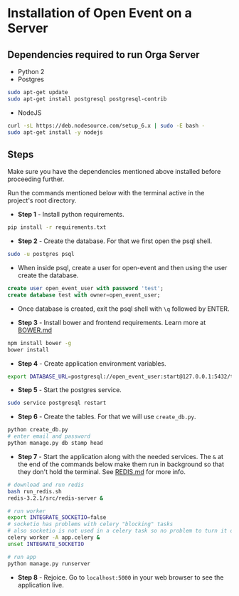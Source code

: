 # Installation of Open Event on a Server

## Dependencies required to run Orga Server

* Python 2
* Postgres
```sh
sudo apt-get update
sudo apt-get install postgresql postgresql-contrib
```
* NodeJS
```sh
curl -sL https://deb.nodesource.com/setup_6.x | sudo -E bash -
sudo apt-get install -y nodejs
```

## Steps

Make sure you have the dependencies mentioned above installed before proceeding further.

Run the commands mentioned below with the terminal active in the project's root directory.


* **Step 1** - Install python requirements.

```sh
pip install -r requirements.txt
```


* **Step 2** - Create the database. For that we first open the psql shell.

```sh
sudo -u postgres psql
```

* When inside psql, create a user for open-event and then using the user create the database.

```sql
create user open_event_user with password 'test';
create database test with owner=open_event_user;
```

* Once database is created, exit the psql shell with `\q` followed by ENTER.


* **Step 3** - Install bower and frontend requirements. Learn more at [BOWER.md](BOWER.md)

```sh
npm install bower -g
bower install
```


* **Step 4** - Create application environment variables.

```sh
export DATABASE_URL=postgresql://open_event_user:start@127.0.0.1:5432/test
```


* **Step 5** - Start the postgres service.

```sh
sudo service postgresql restart
```


* **Step 6** - Create the tables. For that we will use `create_db.py`.

```sh
python create_db.py
# enter email and password
python manage.py db stamp head
```


* **Step 7** - Start the application along with the needed services.
The `&` at the end of the commands below make them run in background so that they don't hold the terminal. See [REDIS.md](REDIS.md) for more info.

```sh
# download and run redis
bash run_redis.sh
redis-3.2.1/src/redis-server &

# run worker
export INTEGRATE_SOCKETIO=false
# socketio has problems with celery "blocking" tasks
# also socketio is not used in a celery task so no problem to turn it off
celery worker -A app.celery &
unset INTEGRATE_SOCKETIO

# run app
python manage.py runserver
```

* **Step 8** - Rejoice. Go to `localhost:5000` in your web browser to see the application live.

